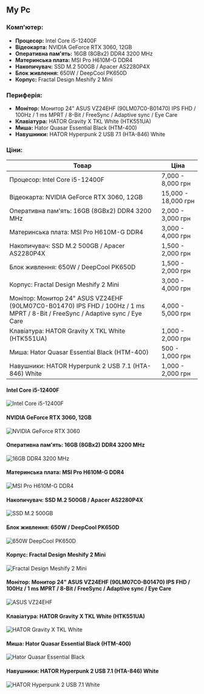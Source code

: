 ## **My Pc**

### **Комп'ютер:**
- **Процесор:** Intel Core i5-12400F
- **Відеокарта:** NVIDIA GeForce RTX 3060, 12GB
- **Оперативна пам'ять:** 16GB (8GBx2) DDR4 3200 MHz
- **Материнська плата:** MSI Pro H610M-G DDR4
- **Накопичувач:** SSD M.2 500GB / Apacer AS2280P4X
- **Блок живлення:** 650W / DeepCool PK650D
- **Корпус:** Fractal Design Meshify 2 Mini

### **Периферія:**
- **Монітор:** Монитор 24" ASUS VZ24EHF (90LM07C0-B01470) IPS FHD / 100Hz / 1 ms MPRT / 8-Bit / FreeSync / Adaptive sync / Eye Care
- **Клавіатура:** HATOR Gravity X TKL White (HTK551UA)
- **Миша:** Hator Quasar Essential Black (HTM-400)
- **Навушники:** HATOR Hyperpunk 2 USB 7.1 (HTA-846) White

### **Ціни:**
| Товар | Ціна |
|------|------|
| Процесор: Intel Core i5-12400F | 7,000 - 8,000 грн |
| Відеокарта: NVIDIA GeForce RTX 3060, 12GB | 15,000 - 18,000 грн |
| Оперативна пам'ять: 16GB (8GBx2) DDR4 3200 MHz | 2,000 - 3,000 грн |
| Материнська плата: MSI Pro H610M-G DDR4 | 3,000 - 4,000 грн |
| Накопичувач: SSD M.2 500GB / Apacer AS2280P4X | 1,500 - 2,000 грн |
| Блок живлення: 650W / DeepCool PK650D | 1,500 - 2,000 грн |
| Корпус: Fractal Design Meshify 2 Mini | 3,000 - 4,000 грн |
| Монітор: Монитор 24" ASUS VZ24EHF (90LM07C0-B01470) IPS FHD / 100Hz / 1 ms MPRT / 8-Bit / FreeSync / Adaptive sync / Eye Care | 4,000 - 5,000 грн |
| Клавіатура: HATOR Gravity X TKL White (HTK551UA) | 1,000 - 2,000 грн |
| Миша: Hator Quasar Essential Black (HTM-400) | 500 - 1,000 грн |
| Навушники: HATOR Hyperpunk 2 USB 7.1 (HTA-846) White | 1,000 - 2,000 грн |

#### Intel Core i5-12400F
![Intel Core i5-12400F](https://github.com/user-attachments/assets/ebfc644e-b0a5-4bc2-8c90-a1be5d611919)

#### NVIDIA GeForce RTX 3060, 12GB
![NVIDIA GeForce RTX 3060](https://www.adrenaline.com.br/wp-content/uploads/2020/11/GIGABYTE-GeForce-RTX-3060-Ti-EAGLE-OC-111.webp)

#### Оперативна пам'ять: 16GB (8GBx2) DDR4 3200 MHz
![16GB DDR4 3200 MHz](https://img.mta.ua/image/cache/data/foto/z493/493665/photos/Kingston-Fury-exHyperX-Operativna-pamyat-Kingston-Fury-SODIMM-DDR43200-16384MB-PC425600-Kit-of-2x8192-Impact-Black-K-01-600x600.jpg)

#### Материнська плата: MSI Pro H610M-G DDR4
![MSI Pro H610M-G DDR4](https://content2.rozetka.com.ua/goods/images/big/251142448.jpg)

#### Накопичувач: SSD M.2 500GB / Apacer AS2280P4X
![SSD M.2 500GB](https://versum.ua/image/cache/catalog/details/ssd/SKC3000S_512G-669x669.png)

#### Блок живлення: 650W / DeepCool PK650D
![650W DeepCool PK650D](https://img.telemart.ua/439490-654212-product_popup/deepcool-650w-pk650d.jpg)

#### Корпус: Fractal Design Meshify 2 Mini
![Fractal Design Meshify 2 Mini](https://content.rozetka.com.ua/goods/images/big/295462796.jpg)

#### Монітор: Монитор 24" ASUS VZ24EHF (90LM07C0-B01470) IPS FHD / 100Hz / 1 ms MPRT / 8-Bit / FreeSync / Adaptive sync / Eye Care
![ASUS VZ24EHF](https://content.rozetka.com.ua/goods/images/big/493072598.jpg)

#### Клавіатура: HATOR Gravity X TKL White (HTK551UA)
![HATOR Gravity X TKL White](https://shop.hator.gg/wp-content/uploads/2024/10/gravity-x-tkl-white_1.png)

#### Миша: Hator Quasar Essential Black (HTM-400)
![Hator Quasar Essential Black](https://shop.hator.gg/wp-content/uploads/2022/11/hator-quasar-essential-black_800_1.png)

#### Навушники: HATOR Hyperpunk 2 USB 7.1 (HTA-846) White
![HATOR Hyperpunk 2 USB 7.1 White](https://shop.hator.gg/wp-content/uploads/2023/09/hyperpunk-2-usb-7-1-blackWhite_1.png)
